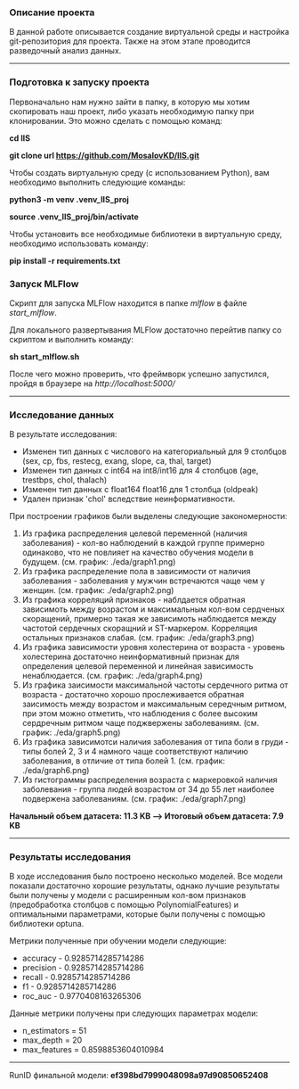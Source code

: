 ### Описание проекта

В данной работе описывается создание виртуальной среды и настройка git-репозитория для проекта. Также на этом этапе проводится разведочный анализ данных.

---

### Подготовка к запуску проекта

Первоначально нам нужно зайти в папку, в которую мы хотим скопировать наш проект, либо указать необходимую папку при клонировании. Это можно сделать с помощью команд:

**cd IIS**

**git clone url https://github.com/MosalovKD/IIS.git**

Чтобы создать виртуальную среду (с использованием Python), вам необходимо выполнить следующие команды:

**python3 -m venv .venv_IIS_proj**

**source .venv_IIS_proj/bin/activate**

Чтобы установить все необходимые библиотеки в виртуальную среду, необходимо использовать команду:

**pip install -r requirements.txt**

### Запуск MLFlow

Скрипт для запуска MLFlow находится в папке *mlflow* в файле *start_mlflow*.

Для локального развертывания MLFlow достаточно перейтив папку со скриптом и выполнить команду:

**sh start_mlflow.sh**

После чего можно проверить, что фреймворк успешно запустился, пройдя в браузере на *http://localhost:5000/*

---

### Исследование данных

В результате исследования:

* Изменен тип данных с числового на категориальный для 9 столбцов (sex, cp, fbs, restecg, exang, slope, ca, thal, target)
* Изменен тип данных с int64 на int8/int16 для 4 столбцов (age, trestbps, chol, thalach)
* Изменен тип данных с float164 float16 для 1 столбца (oldpeak)
* Удален признак 'chol' вследствие неинформативности.

При построении графиков были выделены следующие закономерности:

1. Из графика распределения целевой переменной (наличия заболевания) - кол-во наблюдений в каждой группе примерно одинаково, что не повлияет на качество обучения модели в будущем. (см. график: ./eda/graph1.png)
2. Из графика распределение пола в зависимости от наличия заболевания - заболевания у мужчин встречаются чаще чем у женщин. (см. график: ./eda/graph2.png)
3. Из графика корреляций признаков - наблдается обратная зависимоть между возрастом и максимальным кол-вом сердченых скоращений, примерно такая же зависимоть наблюдается между частотой сердечных скоращний и ST-маркером. Корреляция остальных признаков слабая. (см. график: ./eda/graph3.png)
4. Из графика зависимости уровня холестерина от возраста - уровень холестерина достаточно неинформативный признак для определения целевой переменной и линейная зависимость ненаблюдается. (см. график: ./eda/graph4.png)
5. Из графика заисимости максимальной частоты сердечного ритма от возраста - достаточно хорошо прослеживается обратная заисимость между возрастом и максимальным середчным ритмом, при этом можно отметить, что наблюдения с более высоким сердречным ритмом чаще поджвержены заболеваниям. (см. график: ./eda/graph5.png)
6. Из графика зависимотси наличия заболевания от типа боли в груди - типы болей 2, 3 и 4 намного чаще соответствуют наличию заболевания, в отличие от типа болей 1. (см. график: ./eda/graph6.png)
7. Из гистограммы распределения возраста с маркеровкой наличия заболевания - группа людей возрастом от 34 до 55 лет наиболее подвержена заболеваниям. (см. график: ./eda/graph7.png)


**Начальный объем датасета: 11.3 KB —> Итоговый объем датасета: 7.9 KB**

---

### Результаты исследования

В ходе исследования было построено несколько моделей. Все модели показали достаточно хорошие результаты, однако лучшие результаты были получены у модели с расширенным кол-вом признаков (предобработка столбцов с помощью PolynomialFeatures) и оптимальными параметрами, которые были получены с помощью библиотеки optuna.

Метрики полученные при обучении модели следующие:

* accuracy - 0.9285714285714286
* precision - 0.9285714285714286
* recall - 0.9285714285714286
* f1 - 0.9285714285714286
* roc_auc - 0.9770408163265306

Данные метрики получены при следующих параметрах модели:

* n_estimators = 51
* max_depth = 20
* max_features = 0.8598853604010984

---

RunID финальной модели: **ef398bd7999048098a97d90850652408**
